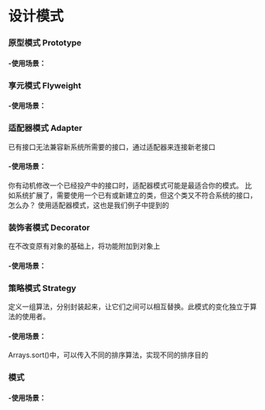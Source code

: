 # 设计模式

### 原型模式 Prototype
#### -使用场景：



### 享元模式 Flyweight
#### -使用场景：



### 适配器模式 Adapter
已有接口无法兼容新系统所需要的接口，通过适配器来连接新老接口

#### -使用场景：
你有动机修改一个已经投产中的接口时，适配器模式可能是最适合你的模式。
比如系统扩展了，需要使用一个已有或新建立的类，但这个类又不符合系统的接口，怎么办？
使用适配器模式，这也是我们例子中提到的



### 装饰者模式 Decorator
在不改变原有对象的基础上，将功能附加到对象上
#### -使用场景：




### 策略模式 Strategy
定义一组算法，分别封装起来，让它们之间可以相互替换。此模式的变化独立于算法的使用者。
#### -使用场景：
Arrays.sort()中，可以传入不同的排序算法，实现不同的排序目的



### 模式
#### -使用场景：





